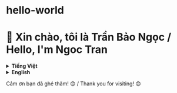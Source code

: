 # hello-world
# 👋 Xin chào, tôi là Trần Bảo Ngọc / Hello, I'm Ngoc Tran

<details>
  <summary><b>Tiếng Việt</b></summary>

## 👨‍💻 Về tôi

Tôi là một kỹ sư SysOps/DevOps với niềm đam mê tự động hóa, tối ưu hóa hệ thống và xây dựng cơ sở hạ tầng đáng tin cậy. Tôi có [Số năm] năm kinh nghiệm trong việc triển khai, quản lý và vận hành các hệ thống phức tạp trên nền tảng cloud và on-premise.

## 🛠️ Kỹ năng

**Cloud Platforms:**

*   \[x] AWS (EC2, S3, RDS, Lambda, IAM, CloudFormation...)
*   \[ ] Google Cloud Platform (Compute Engine, Cloud Storage, Cloud SQL, Cloud Functions, IAM, Deployment Manager...)
*   \[x] Azure (Virtual Machines, Blob Storage, Azure SQL Database, Azure Functions, Azure Active Directory, Resource Manager...)
*   ...

**Containerization & Orchestration:**

*   \[x] Docker
*   \[x] Kubernetes
*   \[x] Docker Swarm
*   \[ ] ...

**Infrastructure as Code (IaC):**

*   \[x] Terraform
*   \[ ] Ansible
*   \[x] CloudFormation
*   \[ ] ...

**CI/CD:**

*   \[x] Jenkins
*   \[x] GitLab CI/CD
*   \[ ] CircleCI
*   \[ ] Azure DevOps
*   \[ ] ...

**Monitoring & Logging:**

*   \[ ] Prometheus
*   \[ ] Grafana
*   \[x] ELK Stack (Elasticsearch, Logstash, Kibana)
*   \[x] Datadog
*   \[ ] ...

**Scripting & Programming:**

*   \[x] Bash
*   \[x] Python
*   \[ ] Go
*   \[x] Rust
*   \[ ] ...

**Operating Systems:**

*   \[x] Linux (Ubuntu, CentOS, Debian...)
*   \[x] Windows Server
*   \[ ] ...

**Databases:**

*   \[x] MySQL
*   \[x] PostgreSQL
*   \[x] MongoDB
*   \[ ] Redis
*   \[ ] ... 

**Other:**

*   \[x] Git
*   \[x] Nginx
*   \[x] Apache
*   \[ ] ...

**Note:** Điền `[x]` vào `[]` trước mỗi kỹ năng mà bạn thành thạo. Để trống `[]` nếu bạn chỉ biết sơ qua hoặc đang học.

## 💻 Dự án nổi bật

*   **[Tên dự án 1]:** [Mô tả ngắn gọn về dự án và vai trò của bạn] - [Link GitHub (nếu có)]
*   **[Tên dự án 2]:** [Mô tả ngắn gọn về dự án và vai trò của bạn] - [Link GitHub (nếu có)]
*   **[Tên dự án 3]:** [Mô tả ngắn gọn về dự án và vai trò của bạn] - [Link GitHub (nếu có)]
    (Thêm/bớt dự án tùy ý)

## 📫 Liên hệ

*   **Email:**
*   **LinkedIn:**
*   **Website/Blog:** 


</details>

<details>
  <summary><b>English</b></summary>

## 👨‍💻 About me

I am a SysOps/DevOps engineer with a passion for automation, system optimization, and building reliable infrastructure. I have [Number] years of experience in deploying, managing, and operating complex systems on cloud and on-premise platforms.

## 🛠️ Skills

**Cloud Platforms:**

*   \[x] AWS (EC2, S3, RDS, Lambda, IAM, CloudFormation...)
*   \[x] Google Cloud Platform (Compute Engine, Cloud Storage, Cloud SQL, Cloud Functions, IAM, Deployment Manager...)
*   \[ ] Azure (Virtual Machines, Blob Storage, Azure SQL Database, Azure Functions, Azure Active Directory, Resource Manager...)
*   ... (Add other platforms if any)

**Containerization & Orchestration:**

*   \[x] Docker
*   \[x] Kubernetes
*   \[ ] Docker Swarm
*   ... (Add other tools if any)

**Infrastructure as Code (IaC):**

*   \[x] Terraform
*   \[x] Ansible
*   \[ ] CloudFormation
*   ... (Add other tools if any)

**CI/CD:**

*   \[x] Jenkins
*   \[x] GitLab CI/CD
*   \[ ] CircleCI
*   \[ ] Azure DevOps
*   ... (Add other tools if any)

**Monitoring & Logging:**

*   \[x] Prometheus
*   \[x] Grafana
*   \[x] ELK Stack (Elasticsearch, Logstash, Kibana)
*   \[ ] Datadog
*   ... (Add other tools if any)

**Scripting & Programming:**

*   \[x] Bash
*   \[x] Python
*   \[ ] Go
*   ... (Add other languages if any)

**Operating Systems:**

*   \[x] Linux (Ubuntu, CentOS, Debian...)
*   \[ ] Windows Server
*   ... (Add other OS if any)

**Databases:**

*   \[x] MySQL
*   \[x] PostgreSQL
*   \[ ] MongoDB
*   \[ ] Redis
*   ... (Add other databases if any)

**Other:**

*   \[x] Git
*   \[x] Nginx
*   \[ ] Apache
*   ... (Add other skills if any)

**Note:** Fill in `[x]` in the `[]` before each skill you are proficient in. Leave it blank `[]` if you only have basic knowledge or are learning.

## 💻 Featured Projects

*   **[Project Name 1]:** [Brief description of the project and your role] - [GitHub Link (if any)]
*   **[Project Name 2]:** [Brief description of the project and your role] - [GitHub Link (if any)]
*   **[Project Name 3]:** [Brief description of the project and your role] - [GitHub Link (if any)]
    (Add/remove projects as needed)

## 📫 Contact

*   **Email:** [Your email address]
*   **LinkedIn:** [Your LinkedIn profile link]
*   **Website/Blog:** [Your website/blog link (if any)]

</details>

Cảm ơn bạn đã ghé thăm! 😊 / Thank you for visiting! 😊
